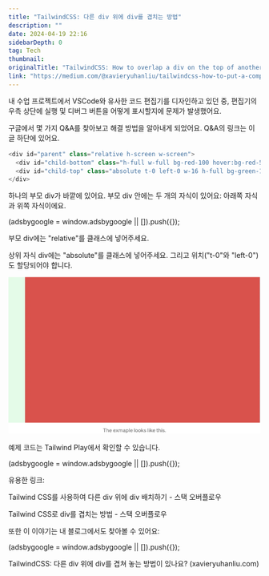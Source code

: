 ```yaml
---
title: "TailwindCSS: 다른 div 위에 div를 겹치는 방법"
description: ""
date: 2024-04-19 22:16
sidebarDepth: 0
tag: Tech
thumbnail: 
originalTitle: "TailwindCSS: How to overlap a div on the top of another div?"
link: "https://medium.com/@xavieryuhanliu/tailwindcss-how-to-put-a-component-on-the-top-of-another-component-eb236c8196ce"
---
```



내 수업 프로젝트에서 VSCode와 유사한 코드 편집기를 디자인하고 있던 중, 편집기의 우측 상단에 실행 및 디버그 버튼을 어떻게 표시할지에 문제가 발생했어요.

구글에서 몇 가지 Q&A를 찾아보고 해결 방법을 알아내게 되었어요. Q&A의 링크는 이 글 하단에 있어요.

```js
<div id="parent" class="relative h-screen w-screen">
  <div id="child-bottom" class="h-full w-full bg-red-100 hover:bg-red-500"/>
  <div id="child-top" class="absolute t-0 left-0 w-16 h-full bg-green-100 hover:bg-green-500"/>
</div>
```

하나의 부모 div가 바깥에 있어요. 부모 div 안에는 두 개의 자식이 있어요: 아래쪽 자식과 위쪽 자식이에요.

<!-- ui-log 수평형 -->
<ins class="adsbygoogle"
  style="display:block"
  data-ad-client="ca-pub-4877378276818686"
  data-ad-slot="9743150776"
  data-ad-format="auto"
  data-full-width-responsive="true"></ins>
<component is="script">
(adsbygoogle = window.adsbygoogle || []).push({});
</component>

부모 div에는 "relative"를 클래스에 넣어주세요.

상위 자식 div에는 "absolute"를 클래스에 넣어주세요. 그리고 위치("t-0"와 "left-0")도 할당되어야 합니다.

![이미지](./img/TailwindCSSHowtooverlapadivonthetopofanotherdiv_0.png)

예제 코드는 Tailwind Play에서 확인할 수 있습니다.

<!-- ui-log 수평형 -->
<ins class="adsbygoogle"
  style="display:block"
  data-ad-client="ca-pub-4877378276818686"
  data-ad-slot="9743150776"
  data-ad-format="auto"
  data-full-width-responsive="true"></ins>
<component is="script">
(adsbygoogle = window.adsbygoogle || []).push({});
</component>

유용한 링크:

Tailwind CSS를 사용하여 다른 div 위에 div 배치하기 - 스택 오버플로우

Tailwind CSS로 div를 겹치는 방법 - 스택 오버플로우

또한 이 이야기는 내 블로그에서도 찾아볼 수 있어요:

<!-- ui-log 수평형 -->
<ins class="adsbygoogle"
  style="display:block"
  data-ad-client="ca-pub-4877378276818686"
  data-ad-slot="9743150776"
  data-ad-format="auto"
  data-full-width-responsive="true"></ins>
<component is="script">
(adsbygoogle = window.adsbygoogle || []).push({});
</component>

TailwindCSS: 다른 div 위에 div를 겹쳐 놓는 방법이 있나요? (xavieryuhanliu.com)